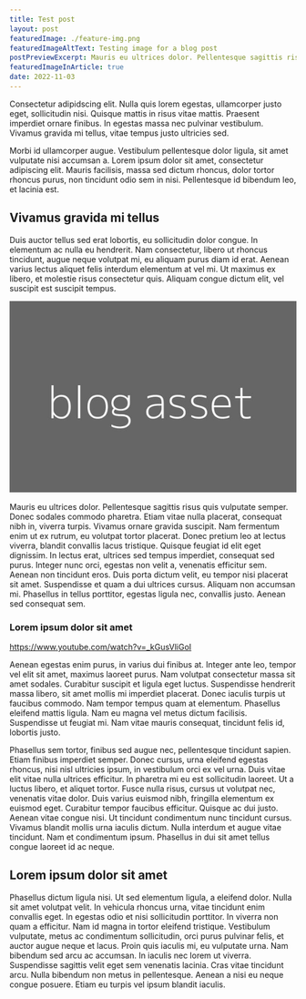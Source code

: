 ```yaml
---
title: Test post
layout: post
featuredImage: ./feature-img.png
featuredImageAltText: Testing image for a blog post
postPreviewExcerpt: Mauris eu ultrices dolor. Pellentesque sagittis risus quis vulputate semper. Donec sodales commodo pharetra. Etiam vitae nulla.
featuredImageInArticle: true
date: 2022-11-03
---
```


Consectetur adipidscing elit. Nulla quis lorem egestas, ullamcorper justo eget, sollicitudin nisi. Quisque mattis in risus vitae mattis. Praesent imperdiet ornare finibus. In egestas massa nec pulvinar vestibulum. Vivamus gravida mi tellus, vitae tempus justo ultricies sed.

Morbi id ullamcorper augue. Vestibulum pellentesque dolor ligula, sit amet vulputate nisi accumsan a. Lorem ipsum dolor sit amet, consectetur adipiscing elit. Mauris facilisis, massa sed dictum rhoncus, dolor tortor rhoncus purus, non tincidunt odio sem in nisi. Pellentesque id bibendum leo, et lacinia est.

## Vivamus gravida mi tellus

Duis auctor tellus sed erat lobortis, eu sollicitudin dolor congue. In elementum ac nulla eu hendrerit. Nam consectetur, libero ut rhoncus tincidunt, augue neque volutpat mi, eu aliquam purus diam id erat. Aenean varius lectus aliquet felis interdum elementum at vel mi. Ut maximus ex libero, et molestie risus consectetur quis. Aliquam congue dictum elit, vel suscipit est suscipit tempus.

![A test image should be here](asset-img.jpg "This is the figcaption for the above image.")

Mauris eu ultrices dolor. Pellentesque sagittis risus quis vulputate semper. Donec sodales commodo pharetra. Etiam vitae nulla placerat, consequat nibh in, viverra turpis. Vivamus ornare gravida suscipit. Nam fermentum enim ut ex rutrum, eu volutpat tortor placerat. Donec pretium leo at lectus viverra, blandit convallis lacus tristique. Quisque feugiat id elit eget dignissim. In lectus erat, ultrices sed tempus imperdiet, consequat sed purus. Integer nunc orci, egestas non velit a, venenatis efficitur sem. Aenean non tincidunt eros. Duis porta dictum velit, eu tempor nisi placerat sit amet. Suspendisse et quam a dui ultrices cursus. Aliquam non accumsan mi. Phasellus in tellus porttitor, egestas ligula nec, convallis justo. Aenean sed consequat sem.

### Lorem ipsum dolor sit amet

https://www.youtube.com/watch?v=_kGusVliGoI

Aenean egestas enim purus, in varius dui finibus at. Integer ante leo, tempor vel elit sit amet, maximus laoreet purus. Nam volutpat consectetur massa sit amet sodales. Curabitur suscipit et ligula eget luctus. Suspendisse hendrerit massa libero, sit amet mollis mi imperdiet placerat. Donec iaculis turpis ut faucibus commodo. Nam tempor tempus quam at elementum. Phasellus eleifend mattis ligula. Nam eu magna vel metus dictum facilisis. Suspendisse ut feugiat mi. Nam vitae mauris consequat, tincidunt felis id, lobortis justo.

Phasellus sem tortor, finibus sed augue nec, pellentesque tincidunt sapien. Etiam finibus imperdiet semper. Donec cursus, urna eleifend egestas rhoncus, nisi nisl ultricies ipsum, in vestibulum orci ex vel urna. Duis vitae elit vitae nulla ultrices efficitur. In pharetra mi eu est sollicitudin laoreet. Ut a luctus libero, et aliquet tortor. Fusce nulla risus, cursus ut volutpat nec, venenatis vitae dolor. Duis varius euismod nibh, fringilla elementum ex euismod eget. Curabitur tempor faucibus efficitur. Quisque ac dui justo. Aenean vitae congue nisi. Ut tincidunt condimentum nunc tincidunt cursus. Vivamus blandit mollis urna iaculis dictum. Nulla interdum et augue vitae tincidunt. Nam et condimentum ipsum. Phasellus in dui sit amet tellus congue laoreet id ac neque.

## Lorem ipsum dolor sit amet

Phasellus dictum ligula nisi. Ut sed elementum ligula, a eleifend dolor. Nulla sit amet volutpat velit. In vehicula rhoncus urna, vitae tincidunt enim convallis eget. In egestas odio et nisi sollicitudin porttitor. In viverra non quam a efficitur. Nam id magna in tortor eleifend tristique. Vestibulum vulputate, metus ac condimentum sollicitudin, orci purus pulvinar felis, et auctor augue neque et lacus. Proin quis iaculis mi, eu vulputate urna. Nam bibendum sed arcu ac accumsan. In iaculis nec lorem ut viverra. Suspendisse sagittis velit eget sem venenatis lacinia. Cras vitae tincidunt arcu. Nulla bibendum non metus in pellentesque. Aenean a nisi eu neque congue posuere. Etiam eu turpis vel ipsum blandit iaculis. 
